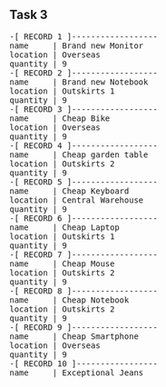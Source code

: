 ## Task 3
<pre>
-[ RECORD 1 ]------------------
name     | Brand new Monitor
location | Overseas
quantity | 9
-[ RECORD 2 ]------------------
name     | Brand new Notebook
location | Outskirts 1
quantity | 9
-[ RECORD 3 ]------------------
name     | Cheap Bike
location | Overseas
quantity | 9
-[ RECORD 4 ]------------------
name     | Cheap garden table
location | Outskirts 2
quantity | 9
-[ RECORD 5 ]------------------
name     | Cheap Keyboard
location | Central Warehouse
quantity | 9
-[ RECORD 6 ]------------------
name     | Cheap Laptop
location | Outskirts 1
quantity | 9
-[ RECORD 7 ]------------------
name     | Cheap Mouse
location | Outskirts 2
quantity | 9
-[ RECORD 8 ]------------------
name     | Cheap Notebook
location | Outskirts 2
quantity | 9
-[ RECORD 9 ]------------------
name     | Cheap Smartphone
location | Overseas
quantity | 9
-[ RECORD 10 ]-----------------
name     | Exceptional Jeans
</pre>

